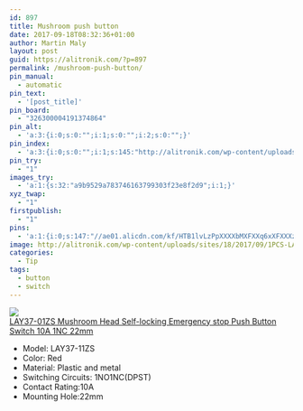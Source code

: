 ```yaml
---
id: 897
title: Mushroom push button
date: 2017-09-18T08:32:36+01:00
author: Martin Maly
layout: post
guid: https://alitronik.com/?p=897
permalink: /mushroom-push-button/
pin_manual:
  - automatic
pin_text:
  - '[post_title]'
pin_board:
  - "326300004191374864"
pin_alt:
  - 'a:3:{i:0;s:0:"";i:1;s:0:"";i:2;s:0:"";}'
pin_index:
  - 'a:3:{i:0;s:0:"";i:1;s:145:"http://alitronik.com/wp-content/uploads/sites/18/2017/09/1PCS-LAY37-11ZS-Red-Mushroom-Cap-1NO-1NC-DPST-font-b-Emergency-b-font-font-b-300x300.jpg";i:2;s:147:"//ae01.alicdn.com/kf/HTB1lvLzPpXXXXbMXFXXq6xXFXXXz/LAY37-01ZS-font-b-Mushroom-b-font-Head-Self-locking-Emergency-stop-font-b-Push-b.jpg_220x220.jpg";}'
pin_try:
  - "1"
images_try:
  - 'a:1:{s:32:"a9b9529a783746163799303f23e8f2d9";i:1;}'
xyz_twap:
  - "1"
firstpublish:
  - "1"
pins:
  - 'a:1:{i:0;s:147:"//ae01.alicdn.com/kf/HTB1lvLzPpXXXXbMXFXXq6xXFXXXz/LAY37-01ZS-font-b-Mushroom-b-font-Head-Self-locking-Emergency-stop-font-b-Push-b.jpg_220x220.jpg";}'
image: http://alitronik.com/wp-content/uploads/sites/18/2017/09/1PCS-LAY37-11ZS-Red-Mushroom-Cap-1NO-1NC-DPST-font-b-Emergency-b-font-font-b.jpg
categories:
  - Tip
tags:
  - button
  - switch
---
```

<a href="http://s.click.aliexpress.com/e/Jm6uR72" target="_parent"><img src="//ae01.alicdn.com/kf/HTB1lvLzPpXXXXbMXFXXq6xXFXXXz/LAY37-01ZS-font-b-Mushroom-b-font-Head-Self-locking-Emergency-stop-font-b-Push-b.jpg_220x220.jpg" /><span style="display: block;">LAY37-01ZS Mushroom Head Self-locking Emergency stop Push Button Switch 10A 1NC 22mm</span></a>

  * Model: LAY37-11ZS
  * Color: Red
  * Material: Plastic and metal
  * Switching Circuits: 1NO1NC(DPST)
  * Contact Rating:10A
  * Mounting Hole:22mm